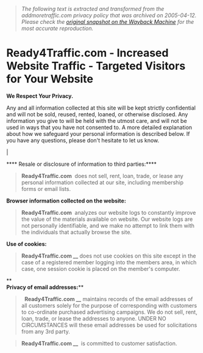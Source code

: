 > *The following text is extracted and transformed from the addmoretraffic.com privacy policy that was archived on 2005-04-12. Please check the [original snapshot on the Wayback Machine](https://web.archive.org/web/20050412042639id_/http%3A//www.ready4traffic.com/privacy.php) for the most accurate reproduction.*

# Ready4Traffic.com - Increased Website Traffic - Targeted Visitors for Your Website

**We Respect Your Privacy.**

Any and all information collected at this site will be kept strictly confidential and will not be sold, reused, rented, loaned, or otherwise disclosed. Any information you give to will be held with the utmost care, and will not be used in ways that you have not consented to. A more detailed explanation about how we safeguard your personal information is described below. If you have any questions, please don't hesitate to let us know.

| 

**** Resale or disclosure of information to third parties:****

> **Ready4Traffic.com**  does not sell, rent, loan, trade, or lease any personal information collected at our site, including membership forms or email lists.

  
****Browser information collected on the website:****

> **Ready4Traffic.com**  analyzes our website logs to constantly improve the value of the materials available on website. Our website logs are not personally identifiable, and we make no attempt to link them with the individuals that actually browse the site.

  
****Use of cookies:****

> **Ready4Traffic.com __** does not use cookies on this site except in the case of a registered member logging into the members area, in which case, one session cookie is placed on the member's computer.

**  
**Privacy of email addresses:****

>   **Ready4Traffic.com __** maintains records of the email addresses of all customers solely for the purpose of corresponding with customers to co-ordinate purchased advertising campaigns. We do not sell, rent, loan, trade, or lease the addresses to anyone. UNDER NO CIRCUMSTANCES will these email addresses be used for solicitations from any 3rd party.

> **Ready4Traffic.com __**  is committed to customer satisfaction.
